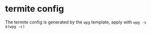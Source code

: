 # termite config

The termite config is generated by the `wpg` template, apply with `wpg -s $(wpg -c)`
